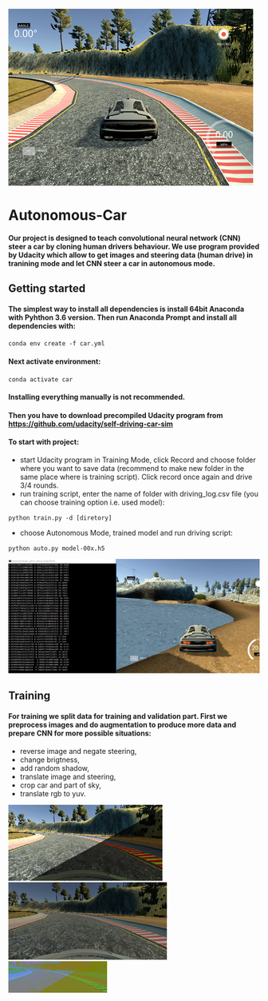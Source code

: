 ![My image](https://github.com/kamilbizon/Content/blob/master/auto.png)

# Autonomous-Car
#### Our project is designed to teach convolutional neural network (CNN) steer a car by cloning human drivers behaviour. We use program provided by Udacity which allow to get images and steering data (human drive) in tranining mode and let CNN steer a car in autonomous mode.


## Getting started
#### The simplest way to install all dependencies is install 64bit Anaconda with Pyhthon 3.6 version. Then run Anaconda Prompt and install all dependencies with:  
```
conda env create -f car.yml
```
#### Next activate environment:
```
conda activate car
```
#### Installing everything manually is not recommended.
#### Then you have to download precompiled Udacity program from https://github.com/udacity/self-driving-car-sim
#### To start with project:
- start Udacity program in Training Mode, click Record and choose folder where you want to save data (recommend to make new folder in the same place where is training script). Click record once again and drive 3/4 rounds.
- run training script, enter the name of folder with driving_log.csv file (you can choose training option i.e. used model):
```
python train.py -d [diretory]
```
- choose Autonomous Mode, trained model and run driving script:
```
python auto.py model-00x.h5
```

![My image](https://github.com/kamilbizon/Content/blob/master/drive.png)

## Training



#### For training we split data for training and validation part. First we preprocess images and do augmentation to produce more data and prepare CNN for more possible situations:
- reverse image and negate steering,
- change brigtness,
- add random shadow,
- translate image and steering,
- crop car and part of sky,
- translate rgb to yuv.

![My image](https://github.com/kamilbizon/Content/blob/master/shadow.png)
![My image](https://github.com/kamilbizon/Content/blob/master/brightness1.png)
![My image](https://github.com/kamilbizon/Content/blob/master/yuv.png)
